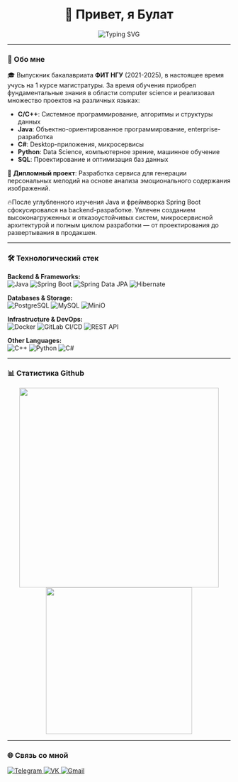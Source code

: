 <h1 align="center">👋 Привет, я Булат</h1>

<p align="center">
  <img src="https://readme-typing-svg.herokuapp.com?font=Fira+Code&size=22&duration=3000&pause=1000&color=27F7D6&center=true&vCenter=true&width=500&lines=Java+Backend+Developer;NSU+FIT+Graduate;Microservices+%26+Highload" alt="Typing SVG" />
</p>

---

### 🧠 Обо мне

🎓 Выпускник бакалавриата **ФИТ НГУ** (2021-2025), в настоящее время учусь на 1 курсе магистратуры. За время обучения приобрел фундаментальные знания в области computer science и реализовал множество проектов на различных языках:

- **C/C++**: Системное программирование, алгоритмы и структуры данных
- **Java**: Объектно-ориентированное программирование, enterprise-разработка
- **C#**: Desktop-приложения, микросервисы
- **Python**: Data Science, компьютерное зрение, машинное обучение
- **SQL**: Проектирование и оптимизация баз данных

🎵 **Дипломный проект**: Разработка сервиса для генерации персональных мелодий на основе анализа эмоционального содержания изображений.

🔥После углубленного изучения Java и фреймворка Spring Boot сфокусировался на backend-разработке. Увлечен созданием высоконагруженных и отказоустойчивых систем, микросервисной архитектурой и полным циклом разработки — от проектирования до развертывания в продакшен.

---

### 🛠️ Технологический стек

**Backend & Frameworks:**  
![Java](https://img.shields.io/badge/Java-ED8B00?style=for-the-badge&logo=openjdk&logoColor=white)
![Spring Boot](https://img.shields.io/badge/Spring_Boot-6DB33F?style=for-the-badge&logo=spring-boot&logoColor=white)
![Spring Data JPA](https://img.shields.io/badge/Spring_Data_JPA-6DB33F?style=for-the-badge&logo=spring&logoColor=white)
![Hibernate](https://img.shields.io/badge/Hibernate-59666C?style=for-the-badge&logo=Hibernate&logoColor=white)

**Databases & Storage:**  
![PostgreSQL](https://img.shields.io/badge/PostgreSQL-316192?style=for-the-badge&logo=postgresql&logoColor=white)
![MySQL](https://img.shields.io/badge/MySQL-4479A1?style=for-the-badge&logo=mysql&logoColor=white)
![MiniO](https://img.shields.io/badge/Minio-FF0000?style=for-the-badge&logo=minio&logoColor=white)

**Infrastructure & DevOps:**  
![Docker](https://img.shields.io/badge/Docker-2CA5E0?style=for-the-badge&logo=docker&logoColor=white)
![GitLab CI/CD](https://img.shields.io/badge/GitLab_CI/CD-FC6D26?style=for-the-badge&logo=gitlab&logoColor=white)
![REST API](https://img.shields.io/badge/REST_API-FF6C37?style=for-the-badge&logo=rest&logoColor=white)

**Other Languages:**  
![C++](https://img.shields.io/badge/C++-00599C?style=for-the-badge&logo=c%2B%2B&logoColor=white)
![Python](https://img.shields.io/badge/Python-3776AB?style=for-the-badge&logo=python&logoColor=white)
![C#](https://img.shields.io/badge/C%23-239120?style=for-the-badge&logo=c-sharp&logoColor=white)

---

### 📊 Статистика Github

<p align="center">
  <a href="https://github.com/anuraghazra/github-readme-stats">
    <img width="450" src="https://github-readme-stats.vercel.app/api?username=NBx03&show_icons=true&theme=tokyonight&hide_border=true&cache_seconds=1800" />
  </a>
  <a href="https://github.com/anuraghazra/github-readme-stats">
    <img width="330" src="https://github-readme-stats.vercel.app/api/top-langs/?username=NBx03&theme=tokyonight&layout=compact&hide_border=true&cache_seconds=1800" />
  </a>
</p>

---

### 🌐 Связь со мной

<p align="left">
  <a href="https://t.me/NBx03">
    <img src="https://img.shields.io/badge/Telegram-2CA5E0?style=for-the-badge&logo=telegram&logoColor=white" alt="Telegram"/>
  </a>
  <a href="https://vk.com/hubbabubba03">
    <img src="https://img.shields.io/badge/VK-0077FF?style=for-the-badge&logo=vk&logoColor=white" alt="VK"/>
  </a>
  <a href="mailto:hopm123dustier@gmail.com">
    <img src="https://img.shields.io/badge/Gmail-D14836?style=for-the-badge&logo=gmail&logoColor=white" alt="Gmail"/>
  </a>
</p>

